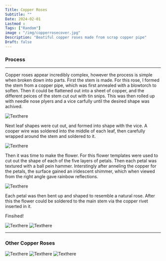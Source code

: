 ```yaml
---
Title: Copper Roses
Subtitle: ""
Date: 2024-02-01
Lastmod : 
Tags: ["Random"]
image : "/img/copperrosecover.jpg"
Description: "Beatiful copper roses made from scrap copper pipe"
Draft: false
---
```


### Process
---
Copper roses appear incredibly complex, however the process is simple when broken down into parts. First the stem is made. For this rose, I formed the stem from a copper pipe, which was first annealed with a blowtorch to soften. Then it could be flattened out into a sheet of copper, and the different peices of the stem cut out with tin snips. This was then rolled up with needle nose plyers and a vice carfully until the desired shape was achived. 

![Texthere](/img/stem.jpg "") 

Next leaf shapes were cut out, and formed into shape with the vice. A cooper wire was soldered into the middle of each leaf, then carefully wrapped around the stem and soldered to it. 

![Texthere](/img/stemleaves.jpg "") 

Then it was time to make the flower. For this flower templates were used to cut out the shape of each of the five layers of petals. Then each petal was textured with a ball pein hammer. Interstingly after anneling the copper for the petals, the surface gained an iridescent shimmer, which when viewed from the right angle gave rainbow reflections.

![Texthere](/img/roseflower.jpg "") 

Each petal was then bent up and shaped to resemble a natural rose. After this the flower could be soldered to the main stem via the copper rivet inserted in it. 

Finsihed!

![Texthere](/img/rosedone1.jpg "") 
![Texthere](/img/rosedone2.jpg "") 

---

### Other Copper Roses

![Texthere](/img/minicopperrose.jpg "") 
![Texthere](/img/aluminumrose.png "") 
![Texthere](/img/rose1.jpg "") 